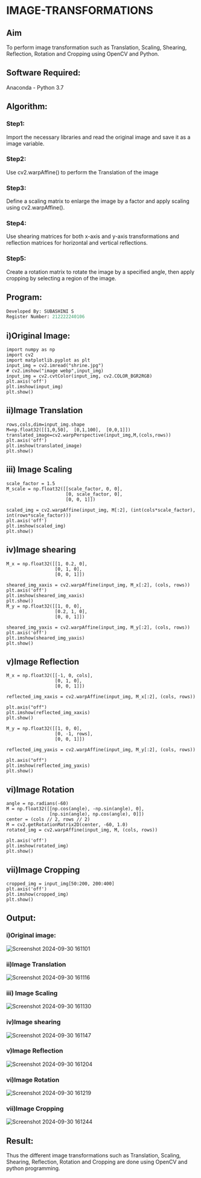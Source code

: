 # IMAGE-TRANSFORMATIONS
## Aim
To perform image transformation such as Translation, Scaling, Shearing, Reflection, Rotation and Cropping using OpenCV and Python.

## Software Required:
Anaconda - Python 3.7

## Algorithm:
### Step1:
Import the necessary libraries and read the original image and save it as a image variable.

### Step2:
Use cv2.warpAffine() to perform the Translation of the image

### Step3:
Define a scaling matrix to enlarge the image by a factor and apply scaling using cv2.warpAffine().

### Step4:
Use shearing matrices for both x-axis and y-axis transformations and reflection matrices for horizontal and vertical reflections.

### Step5:
Create a rotation matrix to rotate the image by a specified angle, then apply cropping by selecting a region of the image.

## Program:
```python
Developed By: SUBASHINI S
Register Number: 212222240106
```
## i)Original Image:
```
import numpy as np
import cv2
import matplotlib.pyplot as plt
input_img = cv2.imread("shrine.jpg")
# cv2.imshow("image webp",input_img)
input_img = cv2.cvtColor(input_img, cv2.COLOR_BGR2RGB)
plt.axis('off')
plt.imshow(input_img)
plt.show()
```
## ii)Image Translation
```
rows,cols,dim=input_img.shape
M=np.float32([[1,0,50],  [0,1,100],  [0,0,1]])
translated_image=cv2.warpPerspective(input_img,M,(cols,rows))
plt.axis('off')
plt.imshow(translated_image)
plt.show()
```
## iii) Image Scaling
```
scale_factor = 1.5
M_scale = np.float32([[scale_factor, 0, 0],
                      [0, scale_factor, 0],
                      [0, 0, 1]])

scaled_img = cv2.warpAffine(input_img, M[:2], (int(cols*scale_factor), int(rows*scale_factor)))
plt.axis('off')
plt.imshow(scaled_img)
plt.show()
```
## iv)Image shearing
```
M_x = np.float32([[1, 0.2, 0],
                  [0, 1, 0],
                  [0, 0, 1]])

sheared_img_xaxis = cv2.warpAffine(input_img, M_x[:2], (cols, rows))
plt.axis('off')
plt.imshow(sheared_img_xaxis)
plt.show()
M_y = np.float32([[1, 0, 0],
                  [0.2, 1, 0],
                  [0, 0, 1]])

sheared_img_yaxis = cv2.warpAffine(input_img, M_y[:2], (cols, rows))
plt.axis('off')
plt.imshow(sheared_img_yaxis)
plt.show()
```
## v)Image Reflection
```
M_x = np.float32([[-1, 0, cols],
                  [0, 1, 0],
                  [0, 0, 1]])

reflected_img_xaxis = cv2.warpAffine(input_img, M_x[:2], (cols, rows))

plt.axis("off")
plt.imshow(reflected_img_xaxis)
plt.show()

M_y = np.float32([[1, 0, 0],
                  [0, -1, rows],
                  [0, 0, 1]])

reflected_img_yaxis = cv2.warpAffine(input_img, M_y[:2], (cols, rows))

plt.axis("off")
plt.imshow(reflected_img_yaxis)
plt.show()
```
## vi)Image Rotation
```
angle = np.radians(-60)
M = np.float32([[np.cos(angle), -np.sin(angle), 0],
                [np.sin(angle), np.cos(angle), 0]])
center = (cols // 2, rows // 2)
M = cv2.getRotationMatrix2D(center, -60, 1.0)
rotated_img = cv2.warpAffine(input_img, M, (cols, rows))

plt.axis('off')
plt.imshow(rotated_img)
plt.show()
```
## vii)Image Cropping
```
cropped_img = input_img[50:200, 200:400]
plt.axis('off')
plt.imshow(cropped_img)
plt.show()
```
## Output:
### i)Original image:

![Screenshot 2024-09-30 161101](https://github.com/user-attachments/assets/9c0a6386-65b3-45bd-8bcb-ec59c5b9dafe)

### ii)Image Translation

![Screenshot 2024-09-30 161116](https://github.com/user-attachments/assets/480d89d7-214f-4c7c-b234-18d9b665f393)


### iii) Image Scaling

![Screenshot 2024-09-30 161130](https://github.com/user-attachments/assets/b008e55e-3ad0-41c0-9b07-8393b88455dd)


### iv)Image shearing

![Screenshot 2024-09-30 161147](https://github.com/user-attachments/assets/669bcb2d-a7d3-443b-a9ef-984aac0fe4d0)


### v)Image Reflection

![Screenshot 2024-09-30 161204](https://github.com/user-attachments/assets/799bbb62-0433-48f3-87c5-b6260cc08734)

### vi)Image Rotation

![Screenshot 2024-09-30 161219](https://github.com/user-attachments/assets/b60ed0a5-18b5-4b89-b831-8738c3f8ccb3)

### vii)Image Cropping

![Screenshot 2024-09-30 161244](https://github.com/user-attachments/assets/35de7ca7-4683-41fe-8d5f-66ca5d5188d2)

## Result: 
Thus the different image transformations such as Translation, Scaling, Shearing, Reflection, Rotation and Cropping are done using OpenCV and python programming.
